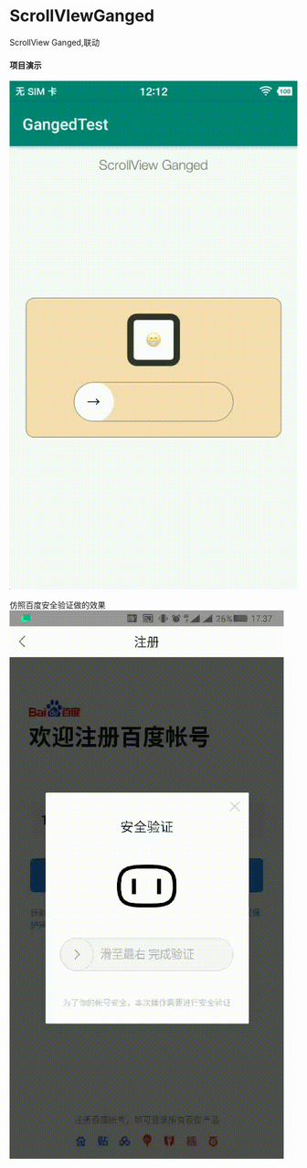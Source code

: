 # ScrollVIewGanged
ScrollView Ganged,联动


#### 项目演示
![sample.gif](https://github.com/wangyao5018/ScrollVIewGanged/blob/develop/sample.gif?raw=true)

仿照百度安全验证做的效果
![reference.gif](https://github.com/wangyao5018/ScrollVIewGanged/blob/develop/reference.gif?raw=true)